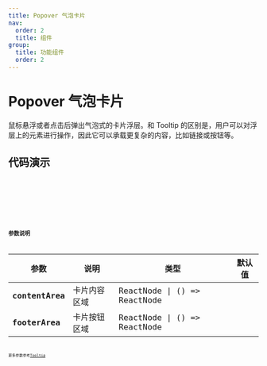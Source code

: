 ```yaml
---
title: Popover 气泡卡片
nav:
  order: 2
  title: 组件
group:
  title: 功能组件
  order: 2
---
```


# Popover 气泡卡片

鼠标悬浮或者点击后弹出气泡式的卡片浮层。和 Tooltip 的区别是，用户可以对浮层上的元素进行操作，因此它可以承载更复杂的内容，比如链接或按钮等。

## 代码演示

<code src='./demo/base.tsx' title='基本' desc='最简单的用法，浮层的大小由内容区域决定。' >

<code src='./demo/click.tsx' title='click触发'>

<code src='./demo/arrow.tsx' title='箭头指向' desc='设置了 arrowPointAtCenter 后，箭头将指向目标元素的中心。' >

<code src='./demo/placement.tsx' title='位置' desc='位置有12个方向，通过 placement 进行设置' >

## 参数说明

| 参数            | 说明         | 类型                         | 默认值 |
| --------------- | ------------ | ---------------------------- | ------ |
| **contentArea** | 卡片内容区域 | ReactNode \| () => ReactNode |        |
| **footerArea**  | 卡片按钮区域 | ReactNode \| () => ReactNode |        |

更多参数参考[Tooltip](/components/basic/tooltip)
